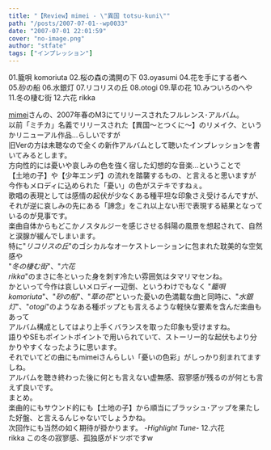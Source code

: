 ```yaml
---
title: "【Review】mimei - \"異国 totsu-kuni\""
path: "/posts/2007-07-01--wp0033"
date: "2007-07-01 22:01:59"
cover: "no-image.png"
author: "stfate"
tags: ["インプレッション"]
---
```


<style type="text/css">
<!--
p {white-space: pre-wrap};
-->
</style>

01.籠唄 komoriuta
02.桜の森の満開の下
03.oyasumi
04.花を手にする者へ
05.砂の船
06.水銀灯
07.リコリスの丘
08.otogi
09.草の花
10.みついろのへや
11.冬の棲む街
12.六花 rikka

<!--more-->
<a href="http://hzwaltz.com/" target="_blank">mimei</a>さんの、2007年春のM3にてリリースされたフルレンス･アルバム。
以前「ミチカ」名義でリリースされた【異国～とつくに～】のリメイク、というかリニューアル作品…らしいですが
旧Verの方は未聴なので全くの新作アルバムとして聴いたインプレッションを書いてみるとします。
方向性的には憂いや哀しみの色を強く宿した幻想的な音楽…ということで
【土地の子】や【少年エンデ】の流れを踏襲するもの、と言えると思いますが
今作もメロディに込められた「憂い」の色がステキですねぇ。
歌唱の表現としては感情の起伏が少なくある種平坦な印象さえ受けるんですが、
それが逆に哀しみの先にある「諦念」をこれ以上ない形で表現する結果となっているのが見事です。
楽曲自体からもどこかノスタルジーを感じさせる斜陽の風景を想起されて、自然と涙腺が緩んでしまいます。
特に"<em>リコリスの丘</em>"のゴシカルなオーケストレーションに包まれた耽美的な空気感や
"<em>冬の棲む街</em>"、"<em>六花 rikka</em>"のまさに冬といった身を刺す冷たい雰囲気はタマリマセンね。
かといって今作は哀しいメロディ一辺倒、というわけでもなく
"<em>籠唄 komoriuta</em>"、"<em>砂の船</em>"、"<em>草の花</em>"といった憂いの色満載な曲と同時に、"<em>水銀灯</em>"、"<em>otogi</em>"のようなある種ポップとも言えるような軽快な要素を含んだ楽曲もあって
アルバム構成としてはより上手くバランスを取った印象も受けますね。
語りやSEもポイントポイントで用いられていて、ストーリー的な起伏もより分かりやすくなったように思います。
それでいてどの曲にもmimeiさんらしい「憂いの色彩」がしっかり刻まれてますしね。
アルバムを聴き終わった後に何とも言えない虚無感、寂寥感が残るのが何とも言えず良いです。
まとめ。
楽曲的にもサウンド的にも【土地の子】から順当にブラッシュ･アップを果たした好盤、と言えるんじゃないでしょうかね。
次回作にも当然の如く期待が掛かります。
<em>-Highlight Tune-</em>
12.六花 rikka
この冬の寂寥感、孤独感がドツボですw
